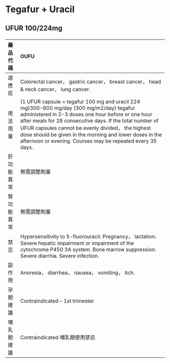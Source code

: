 # Tegafur + Uracil

## UFUR 100/224mg

##### 

| 藥品代碼   | OUFU                                                                                                                                                                                                                                                                                                                                                                                     |
|:-----------|:-----------------------------------------------------------------------------------------------------------------------------------------------------------------------------------------------------------------------------------------------------------------------------------------------------------------------------------------------------------------------------------------|
| 適應症     | Colorectal cancer， gastric cancer， breast cancer， head & neck cancer， lung cancer.                                                                                                                                                                                                                                                                                                   |
| 用法用量   | (1 UFUR capsule = tegafur 100 mg and uracil 224 mg)300-600 mg/day (300 mg/m2/day) tegafur administered in 2-3 doses one hour before or one hour after meals for 28 consecutive days. If the total number of UFUR capsules cannot be evenly divided， the highest dose should be given in the morning and lower doses in the afternoon or evening. Courses may be repeated every 35 days. |
| 肝功能異常 | 無需調整劑量                                                                                                                                                                                                                                                                                                                                                                             |
| 腎功能異常 | 無需調整劑量                                                                                                                                                                                                                                                                                                                                                                             |
| 禁忌       | Hypersensitivity to 5-fluorouracil. Pregnancy， lactation. Severe hepatic impairment or impairment of the cytochrome P450 3A system. Bone marrow suppression. Severe diarrhia. Severe infection.                                                                                                                                                                                         |
| 副作用     | Anorexia， diarrhea， nausea， vomiting， itch.                                                                                                                                                                                                                                                                                                                                          |
| 孕期建議   | Contraindicated – 1st trimester                                                                                                                                                                                                                                                                                                                                                          |
| 哺乳期建議 | Contraindicated 哺乳期使用禁忌                                                                                                                                                                                                                                                                                                                                                           |

